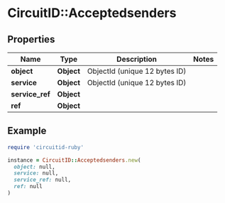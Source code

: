 # CircuitID::Acceptedsenders

## Properties

| Name | Type | Description | Notes |
| ---- | ---- | ----------- | ----- |
| **object** | **Object** | ObjectId (unique 12 bytes ID) |  |
| **service** | **Object** | ObjectId (unique 12 bytes ID) |  |
| **service_ref** | **Object** |  |  |
| **ref** | **Object** |  |  |

## Example

```ruby
require 'circuitid-ruby'

instance = CircuitID::Acceptedsenders.new(
  object: null,
  service: null,
  service_ref: null,
  ref: null
)
```

